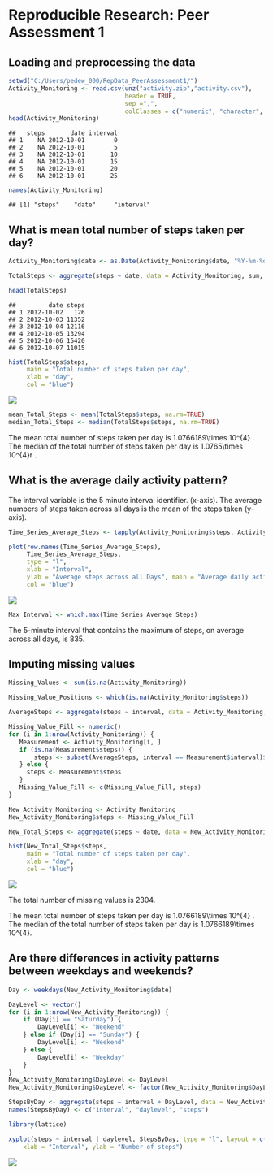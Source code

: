 # Reproducible Research: Peer Assessment 1


## Loading and preprocessing the data

```r
setwd("C:/Users/pedew_000/RepData_PeerAssessment1/")
Activity_Monitoring <- read.csv(unz("activity.zip","activity.csv"), 
                                header = TRUE, 
                                sep =",",
                                colClasses = c("numeric", "character", "numeric"))
head(Activity_Monitoring)
```

```
##   steps       date interval
## 1    NA 2012-10-01        0
## 2    NA 2012-10-01        5
## 3    NA 2012-10-01       10
## 4    NA 2012-10-01       15
## 5    NA 2012-10-01       20
## 6    NA 2012-10-01       25
```

```r
names(Activity_Monitoring)
```

```
## [1] "steps"    "date"     "interval"
```
## What is mean total number of steps taken per day?

```r
Activity_Monitoring$date <- as.Date(Activity_Monitoring$date, "%Y-%m-%d")

TotalSteps <- aggregate(steps ~ date, data = Activity_Monitoring, sum, na.rm = TRUE)

head(TotalSteps)
```

```
##         date steps
## 1 2012-10-02   126
## 2 2012-10-03 11352
## 3 2012-10-04 12116
## 4 2012-10-05 13294
## 5 2012-10-06 15420
## 6 2012-10-07 11015
```

```r
hist(TotalSteps$steps, 
     main = "Total number of steps taken per day",
     xlab = "day", 
     col = "blue")
```

![](PA1_files/figure-html/codechunk2-1.png) 

```r
mean_Total_Steps <- mean(TotalSteps$steps, na.rm=TRUE)
median_Total_Steps <- median(TotalSteps$steps, na.rm=TRUE)
```

The mean total number of steps taken per day is 1.0766189\times 10^{4} .
The median of the total number of steps taken per day is 1.0765\times 10^{4}r .

## What is the average daily activity pattern?

The interval variable is the 5 minute interval identifier. (x-axis).
The average numbers of steps taken across all days is the mean of the steps taken (y-axis).


```r
Time_Series_Average_Steps <- tapply(Activity_Monitoring$steps, Activity_Monitoring$interval, mean, na.rm = TRUE)

plot(row.names(Time_Series_Average_Steps),
     Time_Series_Average_Steps,
     type = "l",
     xlab = "Interval",
     ylab = "Average steps across all Days", main = "Average daily activity pattern",
     col = "blue")
```

![](PA1_files/figure-html/codechunk3-1.png) 

```r
Max_Interval <- which.max(Time_Series_Average_Steps)
```

The 5-minute interval that contains the maximum of steps, on average across all days, is 835.

## Imputing missing values

```r
Missing_Values <- sum(is.na(Activity_Monitoring))

Missing_Value_Positions <- which(is.na(Activity_Monitoring$steps))

AverageSteps <- aggregate(steps ~ interval, data = Activity_Monitoring, FUN = mean)

Missing_Value_Fill <- numeric()
for (i in 1:nrow(Activity_Monitoring)) {
   Measurement <- Activity_Monitoring[i, ]
   if (is.na(Measurement$steps)) {
       steps <- subset(AverageSteps, interval == Measurement$interval)$steps
   } else {
     steps <- Measurement$steps
   }
   Missing_Value_Fill <- c(Missing_Value_Fill, steps)
}

New_Activity_Monitoring <- Activity_Monitoring
New_Activity_Monitoring$steps <- Missing_Value_Fill

New_Total_Steps <- aggregate(steps ~ date, data = New_Activity_Monitoring, sum, na.rm = TRUE)

hist(New_Total_Steps$steps, 
     main = "Total number of steps taken per day",
     xlab = "day", 
     col = "blue")
```

![](PA1_files/figure-html/codechunk4-1.png) 

The total number of missing values is 2304.

The mean total number of steps taken per day is 1.0766189\times 10^{4} .
The median of the total number of steps taken per day is 1.0766189\times 10^{4}.

## Are there differences in activity patterns between weekdays and weekends?

```r
Day <- weekdays(New_Activity_Monitoring$date)

DayLevel <- vector()
for (i in 1:nrow(New_Activity_Monitoring)) {
    if (Day[i] == "Saturday") {
        DayLevel[i] <- "Weekend"
    } else if (Day[i] == "Sunday") {
        DayLevel[i] <- "Weekend"
    } else {
        DayLevel[i] <- "Weekday"
    }
}
New_Activity_Monitoring$DayLevel <- DayLevel
New_Activity_Monitoring$DayLevel <- factor(New_Activity_Monitoring$DayLevel)

StepsByDay <- aggregate(steps ~ interval + DayLevel, data = New_Activity_Monitoring, mean)
names(StepsByDay) <- c("interval", "daylevel", "steps")

library(lattice)

xyplot(steps ~ interval | daylevel, StepsByDay, type = "l", layout = c(1, 2), 
    xlab = "Interval", ylab = "Number of steps")
```

![](PA1_files/figure-html/codechunk5-1.png) 

